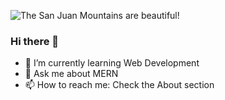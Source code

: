 




![The San Juan Mountains are beautiful!]()




### Hi there 👋

- 🌱 I’m currently learning Web Development 
- 💬 Ask me about MERN 
- 📫 How to reach me: Check the About section
 

